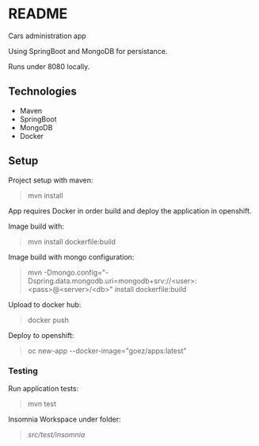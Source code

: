 # README #

Cars administration app

Using SpringBoot and MongoDB for persistance.

Runs under 8080 locally.


## Technologies ##

 - Maven
 - SpringBoot
 - MongoDB
 - Docker

## Setup ##

Project setup with maven:

> mvn install

App requires Docker in order build and deploy the application in openshift.

Image build with:

> mvn install dockerfile:build

Image build with mongo configuration:

> mvn -Dmongo.config="-Dspring.data.mongodb.uri=mongodb+srv://\<user\>:\<pass\>@\<server\>/\<db\>" install dockerfile:build

Upload to docker hub:

> docker push

Deploy to openshift:

> oc new-app --docker-image="goez/apps:latest"

### Testing ###

Run application tests:

> mvn test

Insomnia Workspace under folder:

> *src/test/insomnia*
